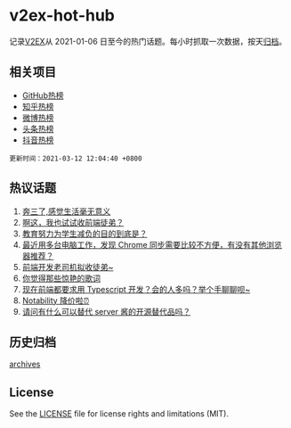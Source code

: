 # v2ex-hot-hub

 记录[V2EX](https://www.v2ex.com/)从 2021-01-06 日至今的热门话题。每小时抓取一次数据，按天[归档](archives)。
 
 ## 相关项目

- [GitHub热榜](https://github.com/lonnyzhang423/github-hot-hub)
- [知乎热榜](https://github.com/lonnyzhang423/zhihu-hot-hub)
- [微博热榜](https://github.com/lonnyzhang423/weibo-hot-hub)
- [头条热榜](https://github.com/lonnyzhang423/toutiao-hot-hub)
- [抖音热榜](https://github.com/lonnyzhang423/douyin-hot-hub)


 `更新时间：2021-03-12 12:04:40 +0800`

## 热议话题

1. [奔三了,感觉生活毫无意义](https://www.v2ex.com/t/760696)
1. [啊这，我也试试收前端徒弟？](https://www.v2ex.com/t/760721)
1. [教育努力为学生减负的目的到底是？](https://www.v2ex.com/t/760714)
1. [最近用多台电脑工作，发现 Chrome 同步需要比较不方便，有没有其他浏览器推荐？](https://www.v2ex.com/t/760669)
1. [前端开发老司机拟收徒弟~](https://www.v2ex.com/t/760701)
1. [你觉得那些惊艳的歌词](https://www.v2ex.com/t/760877)
1. [现在前端都要求用 Typescript 开发？会的人多吗？举个手聊聊呗~](https://www.v2ex.com/t/760708)
1. [Notability 降价啦⏰](https://www.v2ex.com/t/760835)
1. [请问有什么可以替代 server 酱的开源替代品吗？](https://www.v2ex.com/t/760749)

## 历史归档

[archives](archives)

## License

See the [LICENSE](LICENSE) file for license rights and limitations (MIT).
